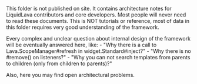 
This folder is not published on site. It contains architecture notes for LiquidLava contributors and core developers.
Most people will never need to read these documents.
This is NOT tutorials or reference, most of data in this folder requires very good understanding of the framework.

Every complex and unclear question about internal design of the framework will be eventually answered here, like:
	- "Why there is a call to Lava.ScopeManager#refresh in widget.Standard#inject?"
	- "Why there is no #remove() on listeners?"
	- "Why you can not search templates from parents to children (only from children to parents)?"

Also, here you may find open architectural problems.